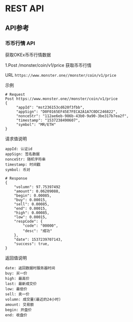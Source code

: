 # REST API

## API参考  

### 币币行情 API 

获取OKEx币币行情数据  

1.Post /monster/coin/v1/price   获取币币行情

URL `https://www.monster.one//monster/coin/v1/price`	

示例	

```
# Request
Post https://www.monster.one//monster/coin/v1/price
{
     "appId": "mst236153cd620f3fbb",
     "appSign": "D0F0165EF45E7FECA2A1A7C0DC246822",
     "nonceStr": "112ae6eb-986b-43b0-9a90-3be317b7ea2f", 
     "timestamp": "1537238490607",
     "symbol": "MR/ETH"
}
```

请求值说明	

```
appId: 认证id
appSign: 签名数据
nonceStr: 随机字符串
timestamp: 时间戳
symbol: 币对
```

```
# Response
{
    "volumn": 97.75397492
    "amount": 0.06209088,
    "begin": 0.00085,
    "buy": 0.00015,
    "sell": 0.00085,
    "end": 0.00015,
    "high": 0.00085,
    "low": 0.00015,
    "respCode": {
        "code": "00000",
        "desc": "成功"
    },
    "date": 1537239707143,
    "success": true,
}
```

返回值说明	

```
date: 返回数据时服务器时间
buy: 买一价
high: 最高价
last: 最新成交价
low: 最低价
sell: 卖一价
volumn: 成交量(最近的24小时)
amount: 交易额
begin: 开盘价
end: 收盘价
```
